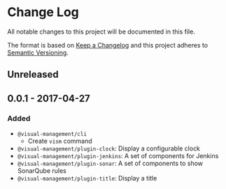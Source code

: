 # Change Log

All notable changes to this project will be documented in this file.

The format is based on [Keep a Changelog](http://keepachangelog.com/) 
and this project adheres to [Semantic Versioning](http://semver.org/).

## Unreleased

## 0.0.1 - 2017-04-27

### Added

- `@visual-management/cli`
    - Create `vism` command
- `@visual-management/plugin-clock`: Display a configurable clock
- `@visual-management/plugin-jenkins`: A set of components for Jenkins 
- `@visual-management/plugin-sonar`: A set of components to show SonarQube rules
- `@visual-management/plugin-title`: Display a title

[@kgrandemange]: https://github.com/kgrandemange
[@ValentinGot]: https://github.com/ValentinGot

